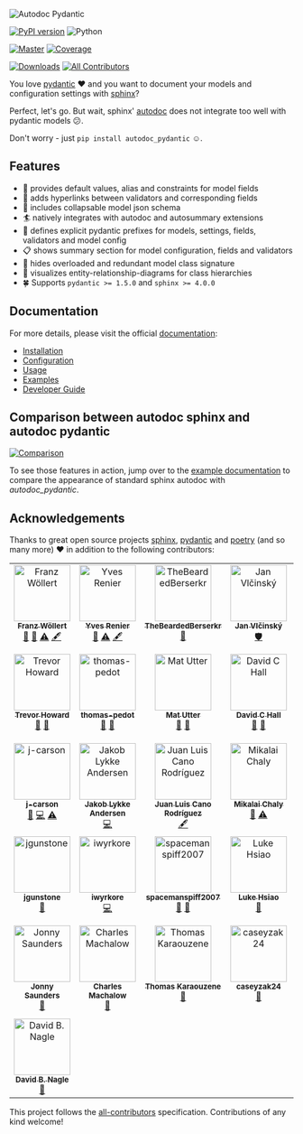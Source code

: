 ![Autodoc Pydantic](https://raw.githubusercontent.com/mansenfranzen/autodoc_pydantic/main/docs/source/material/logo_black.svg)

[![PyPI version](https://img.shields.io/pypi/v/autodoc_pydantic?style=for-the-badge)](https://pypi.org/project/autodoc-pydantic/)
![Python](https://img.shields.io/badge/python-3.7+-blue.svg?style=for-the-badge)

[![Master](https://img.shields.io/github/actions/workflow/status/mansenfranzen/autodoc_pydantic/tests.yml?branch=main&style=for-the-badge)](https://github.com/mansenfranzen/autodoc_pydantic/actions/workflows/tests.yml)
[![Coverage](https://img.shields.io/codecov/c/gh/mansenfranzen/autodoc_pydantic?style=for-the-badge)](https://app.codecov.io/gh/mansenfranzen/autodoc_pydantic)

[![Downloads](https://img.shields.io/pypi/dm/autodoc_pydantic?color=fe7d37&style=for-the-badge)](https://pypistats.org/packages/autodoc-pydantic)<!-- ALL-CONTRIBUTORS-BADGE:START - Do not remove or modify this section -->
[![All Contributors](https://img.shields.io/badge/all_contributors-36-orange.svg?style=for-the-badge)](#contributors)
<!-- ALL-CONTRIBUTORS-BADGE:END -->


You love [pydantic](https://pydantic-docs.helpmanual.io/) ❤ and you want to
document your models and configuration settings with [sphinx](https://www.sphinx-doc.org/en/master/)?

Perfect, let's go. But wait, sphinx' [autodoc](https://www.sphinx-doc.org/en/master/usage/extensions/autodoc.html)
does not integrate too well with pydantic models 😕.

Don't worry - just `pip install autodoc_pydantic` ☺.

## Features

- 💬 provides default values, alias and constraints for model fields
- 🔗 adds hyperlinks between validators and corresponding fields
- 📃 includes collapsable model json schema
- 🏄 natively integrates with autodoc and autosummary extensions
- 📎 defines explicit pydantic prefixes for models, settings, fields, validators and model config
- 📋 shows summary section for model configuration, fields and validators
- 👀 hides overloaded and redundant model class signature
- 🔱 visualizes entity-relationship-diagrams for class hierarchies
- 🍀 Supports `pydantic >= 1.5.0` and `sphinx >= 4.0.0`

## Documentation

For more details, please visit the official [documentation](https://autodoc-pydantic.readthedocs.io/en/stable/):

- [Installation](https://autodoc-pydantic.readthedocs.io/en/stable/users/installation.html)
- [Configuration](https://autodoc-pydantic.readthedocs.io/en/stable/users/configuration.html)
- [Usage](https://autodoc-pydantic.readthedocs.io/en/stable/users/usage.html)
- [Examples](https://autodoc-pydantic.readthedocs.io/en/stable/users/examples.html)
- [Developer Guide](https://autodoc-pydantic.readthedocs.io/en/stable/developers/setup.html)

## Comparison between autodoc sphinx and autodoc pydantic

[![Comparison](https://raw.githubusercontent.com/mansenfranzen/autodoc_pydantic/main/docs/source/material/example_comparison_v1.0.0.gif)](https://autodoc-pydantic.readthedocs.io/en/latest/examples.html#default-configuration)

To see those features in action, jump over to the [example documentation](https://autodoc-pydantic.readthedocs.io/en/stable/users/examples.html#default-configuration) to compare
the appearance of standard sphinx autodoc with *autodoc_pydantic*.

## Acknowledgements

Thanks to great open source projects [sphinx](https://www.sphinx-doc.org/en/master/),
[pydantic](https://pydantic-docs.helpmanual.io/) and
[poetry](https://python-poetry.org/) (and so many more) ❤ in addition to the following contributors:

<!-- ALL-CONTRIBUTORS-LIST:START - Do not remove or modify this section -->
<!-- prettier-ignore-start -->
<!-- markdownlint-disable -->
<table>
  <tbody>
    <tr>
      <td align="center" valign="top" width="14.28%"><a href="https://github.com/mansenfranzen"><img src="https://avatars.githubusercontent.com/u/18086180?v=4?s=100" width="100px;" alt="Franz Wöllert"/><br /><sub><b>Franz Wöllert</b></sub></a><br /><a href="#maintenance-mansenfranzen" title="Maintenance">🚧</a> <a href="https://github.com/mansenfranzen/autodoc_pydantic/commits?author=mansenfranzen" title="Documentation">📖</a> <a href="https://github.com/mansenfranzen/autodoc_pydantic/commits?author=mansenfranzen" title="Tests">⚠️</a> <a href="#content-mansenfranzen" title="Content">🖋</a></td>
      <td align="center" valign="top" width="14.28%"><a href="https://github.com/yves-renier"><img src="https://avatars.githubusercontent.com/u/102358016?v=4?s=100" width="100px;" alt="Yves Renier"/><br /><sub><b>Yves Renier</b></sub></a><br /><a href="https://github.com/mansenfranzen/autodoc_pydantic/commits?author=yves-renier" title="Documentation">📖</a> <a href="https://github.com/mansenfranzen/autodoc_pydantic/commits?author=yves-renier" title="Tests">⚠️</a> <a href="#content-yves-renier" title="Content">🖋</a></td>
      <td align="center" valign="top" width="14.28%"><a href="https://github.com/TheBeardedBerserkr"><img src="https://avatars.githubusercontent.com/u/32272268?v=4?s=100" width="100px;" alt="TheBeardedBerserkr"/><br /><sub><b>TheBeardedBerserkr</b></sub></a><br /><a href="#ideas-TheBeardedBerserkr" title="Ideas, Planning, & Feedback">🤔</a></td>
      <td align="center" valign="top" width="14.28%"><a href="https://github.com/vlcinsky"><img src="https://avatars.githubusercontent.com/u/635911?v=4?s=100" width="100px;" alt="Jan Vlčinský"/><br /><sub><b>Jan Vlčinský</b></sub></a><br /><a href="#security-vlcinsky" title="Security">🛡️</a></td>
      <td align="center" valign="top" width="14.28%"><a href="https://github.com/antvig"><img src="https://avatars.githubusercontent.com/u/25105210?v=4?s=100" width="100px;" alt="antvig"/><br /><sub><b>antvig</b></sub></a><br /><a href="https://github.com/mansenfranzen/autodoc_pydantic/issues?q=author%3Aantvig" title="Bug reports">🐛</a> <a href="#userTesting-antvig" title="User Testing">📓</a></td>
      <td align="center" valign="top" width="14.28%"><a href="https://roguh.com"><img src="https://avatars.githubusercontent.com/u/6373447?v=4?s=100" width="100px;" alt="Hugo O Rivera"/><br /><sub><b>Hugo O Rivera</b></sub></a><br /><a href="#ideas-roguh" title="Ideas, Planning, & Feedback">🤔</a></td>
      <td align="center" valign="top" width="14.28%"><a href="https://github.com/ybnd"><img src="https://avatars.githubusercontent.com/u/31547038?v=4?s=100" width="100px;" alt="yura bondarenko"/><br /><sub><b>yura bondarenko</b></sub></a><br /><a href="https://github.com/mansenfranzen/autodoc_pydantic/issues?q=author%3Aybnd" title="Bug reports">🐛</a> <a href="#userTesting-ybnd" title="User Testing">📓</a></td>
    </tr>
    <tr>
      <td align="center" valign="top" width="14.28%"><a href="http://tahoward.github.io"><img src="https://avatars.githubusercontent.com/u/547570?v=4?s=100" width="100px;" alt="Trevor Howard"/><br /><sub><b>Trevor Howard</b></sub></a><br /><a href="https://github.com/mansenfranzen/autodoc_pydantic/issues?q=author%3Atahoward" title="Bug reports">🐛</a> <a href="#userTesting-tahoward" title="User Testing">📓</a></td>
      <td align="center" valign="top" width="14.28%"><a href="https://github.com/thomas-pedot"><img src="https://avatars.githubusercontent.com/u/86731212?v=4?s=100" width="100px;" alt="thomas-pedot"/><br /><sub><b>thomas-pedot</b></sub></a><br /><a href="https://github.com/mansenfranzen/autodoc_pydantic/issues?q=author%3Athomas-pedot" title="Bug reports">🐛</a> <a href="#userTesting-thomas-pedot" title="User Testing">📓</a></td>
      <td align="center" valign="top" width="14.28%"><a href="https://github.com/matutter"><img src="https://avatars.githubusercontent.com/u/2701379?v=4?s=100" width="100px;" alt="Mat Utter"/><br /><sub><b>Mat Utter</b></sub></a><br /><a href="https://github.com/mansenfranzen/autodoc_pydantic/issues?q=author%3Amatutter" title="Bug reports">🐛</a> <a href="#userTesting-matutter" title="User Testing">📓</a></td>
      <td align="center" valign="top" width="14.28%"><a href="https://github.com/davidchall"><img src="https://avatars.githubusercontent.com/u/1804856?v=4?s=100" width="100px;" alt="David C Hall"/><br /><sub><b>David C Hall</b></sub></a><br /><a href="#ideas-davidchall" title="Ideas, Planning, & Feedback">🤔</a> <a href="#userTesting-davidchall" title="User Testing">📓</a></td>
      <td align="center" valign="top" width="14.28%"><a href="https://yoshanuikabundi.me"><img src="https://avatars.githubusercontent.com/u/28590748?v=4?s=100" width="100px;" alt="Josh A. Mitchell"/><br /><sub><b>Josh A. Mitchell</b></sub></a><br /><a href="#ideas-Yoshanuikabundi" title="Ideas, Planning, & Feedback">🤔</a> <a href="https://github.com/mansenfranzen/autodoc_pydantic/commits?author=Yoshanuikabundi" title="Tests">⚠️</a></td>
      <td align="center" valign="top" width="14.28%"><a href="https://github.com/goroderickgo"><img src="https://avatars.githubusercontent.com/u/17296713?v=4?s=100" width="100px;" alt="Roderick Go"/><br /><sub><b>Roderick Go</b></sub></a><br /><a href="https://github.com/mansenfranzen/autodoc_pydantic/commits?author=goroderickgo" title="Tests">⚠️</a></td>
      <td align="center" valign="top" width="14.28%"><a href="https://github.com/lilyminium"><img src="https://avatars.githubusercontent.com/u/31115101?v=4?s=100" width="100px;" alt="Lily Wang"/><br /><sub><b>Lily Wang</b></sub></a><br /><a href="https://github.com/mansenfranzen/autodoc_pydantic/commits?author=lilyminium" title="Documentation">📖</a> <a href="#content-lilyminium" title="Content">🖋</a></td>
    </tr>
    <tr>
      <td align="center" valign="top" width="14.28%"><a href="https://github.com/j-carson"><img src="https://avatars.githubusercontent.com/u/44308120?v=4?s=100" width="100px;" alt="j-carson"/><br /><sub><b>j-carson</b></sub></a><br /><a href="https://github.com/mansenfranzen/autodoc_pydantic/issues?q=author%3Aj-carson" title="Bug reports">🐛</a> <a href="https://github.com/mansenfranzen/autodoc_pydantic/commits?author=j-carson" title="Code">💻</a> <a href="https://github.com/mansenfranzen/autodoc_pydantic/commits?author=j-carson" title="Tests">⚠️</a></td>
      <td align="center" valign="top" width="14.28%"><a href="http://imada.sdu.dk/~jlandersen/"><img src="https://avatars.githubusercontent.com/u/6465735?v=4?s=100" width="100px;" alt="Jakob Lykke Andersen"/><br /><sub><b>Jakob Lykke Andersen</b></sub></a><br /><a href="https://github.com/mansenfranzen/autodoc_pydantic/commits?author=jakobandersen" title="Code">💻</a></td>
      <td align="center" valign="top" width="14.28%"><a href="https://github.com/astrojuanlu"><img src="https://avatars.githubusercontent.com/u/316517?v=4?s=100" width="100px;" alt="Juan Luis Cano Rodríguez"/><br /><sub><b>Juan Luis Cano Rodríguez</b></sub></a><br /><a href="#content-astrojuanlu" title="Content">🖋</a></td>
      <td align="center" valign="top" width="14.28%"><a href="https://github.com/nchaly"><img src="https://avatars.githubusercontent.com/u/2665273?v=4?s=100" width="100px;" alt="Mikalai Chaly"/><br /><sub><b>Mikalai Chaly</b></sub></a><br /><a href="https://github.com/mansenfranzen/autodoc_pydantic/issues?q=author%3Anchaly" title="Bug reports">🐛</a> <a href="https://github.com/mansenfranzen/autodoc_pydantic/commits?author=nchaly" title="Tests">⚠️</a></td>
      <td align="center" valign="top" width="14.28%"><a href="https://github.com/StigKorsnes"><img src="https://avatars.githubusercontent.com/u/10085536?v=4?s=100" width="100px;" alt="Stig Korsnes"/><br /><sub><b>Stig Korsnes</b></sub></a><br /><a href="https://github.com/mansenfranzen/autodoc_pydantic/issues?q=author%3AStigKorsnes" title="Bug reports">🐛</a> <a href="#ideas-StigKorsnes" title="Ideas, Planning, & Feedback">🤔</a></td>
      <td align="center" valign="top" width="14.28%"><a href="https://github.com/iliakur"><img src="https://avatars.githubusercontent.com/u/899591?v=4?s=100" width="100px;" alt="Ilia Kurenkov"/><br /><sub><b>Ilia Kurenkov</b></sub></a><br /><a href="https://github.com/mansenfranzen/autodoc_pydantic/issues?q=author%3Ailiakur" title="Bug reports">🐛</a></td>
      <td align="center" valign="top" width="14.28%"><a href="https://orcid.org/my-orcid?orcid=0000-0002-5470-1676"><img src="https://avatars.githubusercontent.com/u/3826210?v=4?s=100" width="100px;" alt="Grzegorz Bokota"/><br /><sub><b>Grzegorz Bokota</b></sub></a><br /><a href="https://github.com/mansenfranzen/autodoc_pydantic/issues?q=author%3ACzaki" title="Bug reports">🐛</a></td>
    </tr>
    <tr>
      <td align="center" valign="top" width="14.28%"><a href="https://github.com/jgunstone"><img src="https://avatars.githubusercontent.com/u/21370980?v=4?s=100" width="100px;" alt="jgunstone"/><br /><sub><b>jgunstone</b></sub></a><br /><a href="https://github.com/mansenfranzen/autodoc_pydantic/issues?q=author%3Ajgunstone" title="Bug reports">🐛</a></td>
      <td align="center" valign="top" width="14.28%"><a href="https://github.com/iwyrkore"><img src="https://avatars.githubusercontent.com/u/92745880?v=4?s=100" width="100px;" alt="iwyrkore"/><br /><sub><b>iwyrkore</b></sub></a><br /><a href="https://github.com/mansenfranzen/autodoc_pydantic/commits?author=iwyrkore" title="Code">💻</a></td>
      <td align="center" valign="top" width="14.28%"><a href="https://github.com/spacemanspiff2007"><img src="https://avatars.githubusercontent.com/u/10754716?v=4?s=100" width="100px;" alt="spacemanspiff2007"/><br /><sub><b>spacemanspiff2007</b></sub></a><br /><a href="https://github.com/mansenfranzen/autodoc_pydantic/issues?q=author%3Aspacemanspiff2007" title="Bug reports">🐛</a> <a href="#ideas-spacemanspiff2007" title="Ideas, Planning, & Feedback">🤔</a></td>
      <td align="center" valign="top" width="14.28%"><a href="https://luke.hsiao.dev"><img src="https://avatars.githubusercontent.com/u/7573542?v=4?s=100" width="100px;" alt="Luke Hsiao"/><br /><sub><b>Luke Hsiao</b></sub></a><br /><a href="https://github.com/mansenfranzen/autodoc_pydantic/issues?q=author%3Alukehsiao" title="Bug reports">🐛</a></td>
      <td align="center" valign="top" width="14.28%"><a href="https://github.com/nickeldan"><img src="https://avatars.githubusercontent.com/u/21210592?v=4?s=100" width="100px;" alt="Daniel Walker"/><br /><sub><b>Daniel Walker</b></sub></a><br /><a href="https://github.com/mansenfranzen/autodoc_pydantic/issues?q=author%3Anickeldan" title="Bug reports">🐛</a></td>
      <td align="center" valign="top" width="14.28%"><a href="https://t.me/pipeknight"><img src="https://avatars.githubusercontent.com/u/34810566?v=4?s=100" width="100px;" alt="Evgeniy Lupashin"/><br /><sub><b>Evgeniy Lupashin</b></sub></a><br /><a href="https://github.com/mansenfranzen/autodoc_pydantic/issues?q=author%3APipeKnight" title="Bug reports">🐛</a></td>
      <td align="center" valign="top" width="14.28%"><a href="http://janhendrikewers.uk/"><img src="https://avatars.githubusercontent.com/u/12383029?v=4?s=100" width="100px;" alt="Jan-Hendrik Ewers"/><br /><sub><b>Jan-Hendrik Ewers</b></sub></a><br /><a href="https://github.com/mansenfranzen/autodoc_pydantic/issues?q=author%3Aiwishiwasaneagle" title="Bug reports">🐛</a></td>
    </tr>
    <tr>
      <td align="center" valign="top" width="14.28%"><a href="https://jon-e.net"><img src="https://avatars.githubusercontent.com/u/12961499?v=4?s=100" width="100px;" alt="Jonny Saunders"/><br /><sub><b>Jonny Saunders</b></sub></a><br /><a href="https://github.com/mansenfranzen/autodoc_pydantic/issues?q=author%3Asneakers-the-rat" title="Bug reports">🐛</a></td>
      <td align="center" valign="top" width="14.28%"><a href="http://charlie.machalow.com"><img src="https://avatars.githubusercontent.com/u/5749838?v=4?s=100" width="100px;" alt="Charles Machalow"/><br /><sub><b>Charles Machalow</b></sub></a><br /><a href="#question-csm10495" title="Answering Questions">💬</a></td>
      <td align="center" valign="top" width="14.28%"><a href="https://github.com/tkaraouzene"><img src="https://avatars.githubusercontent.com/u/20064077?v=4?s=100" width="100px;" alt="Thomas Karaouzene"/><br /><sub><b>Thomas Karaouzene</b></sub></a><br /><a href="https://github.com/mansenfranzen/autodoc_pydantic/issues?q=author%3Atkaraouzene" title="Bug reports">🐛</a></td>
      <td align="center" valign="top" width="14.28%"><a href="https://github.com/caseyzak24"><img src="https://avatars.githubusercontent.com/u/29411281?v=4?s=100" width="100px;" alt="caseyzak24"/><br /><sub><b>caseyzak24</b></sub></a><br /><a href="https://github.com/mansenfranzen/autodoc_pydantic/commits?author=caseyzak24" title="Documentation">📖</a></td>
      <td align="center" valign="top" width="14.28%"><a href="https://github.com/PriOliveira"><img src="https://avatars.githubusercontent.com/u/13801839?v=4?s=100" width="100px;" alt="Priscila Oliveira"/><br /><sub><b>Priscila Oliveira</b></sub></a><br /><a href="https://github.com/mansenfranzen/autodoc_pydantic/pulls?q=is%3Apr+reviewed-by%3APriOliveira" title="Reviewed Pull Requests">👀</a> <a href="#userTesting-PriOliveira" title="User Testing">📓</a></td>
      <td align="center" valign="top" width="14.28%"><a href="https://github.com/awoimbee"><img src="https://avatars.githubusercontent.com/u/22431493?v=4?s=100" width="100px;" alt="Arthur Woimbée"/><br /><sub><b>Arthur Woimbée</b></sub></a><br /><a href="https://github.com/mansenfranzen/autodoc_pydantic/pulls?q=is%3Apr+reviewed-by%3Aawoimbee" title="Reviewed Pull Requests">👀</a> <a href="#userTesting-awoimbee" title="User Testing">📓</a> <a href="https://github.com/mansenfranzen/autodoc_pydantic/commits?author=awoimbee" title="Code">💻</a> <a href="https://github.com/mansenfranzen/autodoc_pydantic/commits?author=awoimbee" title="Tests">⚠️</a></td>
      <td align="center" valign="top" width="14.28%"><a href="https://github.com/effigies"><img src="https://avatars.githubusercontent.com/u/83442?v=4?s=100" width="100px;" alt="Chris Markiewicz"/><br /><sub><b>Chris Markiewicz</b></sub></a><br /><a href="https://github.com/mansenfranzen/autodoc_pydantic/issues?q=author%3Aeffigies" title="Bug reports">🐛</a></td>
    </tr>
    <tr>
      <td align="center" valign="top" width="14.28%"><a href="https://github.com/nagledb"><img src="https://avatars.githubusercontent.com/u/727435?v=4?s=100" width="100px;" alt="David B. Nagle"/><br /><sub><b>David B. Nagle</b></sub></a><br /><a href="https://github.com/mansenfranzen/autodoc_pydantic/issues?q=author%3Anagledb" title="Bug reports">🐛</a></td>
    </tr>
  </tbody>
</table>

<!-- markdownlint-restore -->
<!-- prettier-ignore-end -->

<!-- ALL-CONTRIBUTORS-LIST:END -->

This project follows the [all-contributors](https://github.com/all-contributors/all-contributors) specification. Contributions of any kind welcome!
